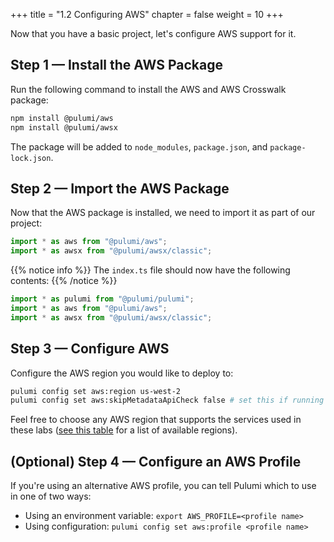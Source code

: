 +++
title = "1.2 Configuring AWS"
chapter = false
weight = 10
+++

Now that you have a basic project, let's configure AWS support for it.

## Step 1 &mdash; Install the AWS Package

Run the following command to install the AWS and AWS Crosswalk package:

```bash
npm install @pulumi/aws
npm install @pulumi/awsx
```

The package will be added to `node_modules`, `package.json`, and `package-lock.json`.

## Step 2 &mdash; Import the AWS Package

Now that the AWS package is installed, we need to import it as part of our project:

```typescript
import * as aws from "@pulumi/aws";
import * as awsx from "@pulumi/awsx/classic";
```

{{% notice info %}}
The `index.ts` file should now have the following contents:
{{% /notice %}}
```typescript
import * as pulumi from "@pulumi/pulumi";
import * as aws from "@pulumi/aws";
import * as awsx from "@pulumi/awsx/classic";
```

## Step 3 &mdash; Configure AWS

Configure the AWS region you would like to deploy to:

```bash
pulumi config set aws:region us-west-2
pulumi config set aws:skipMetadataApiCheck false # set this if running in an IAM role
```

Feel free to choose any AWS region that supports the services used in these labs ([see this table](https://docs.aws.amazon.com/AWSEC2/latest/UserGuide/using-regions-availability-zones.html#concepts-available-regions) for a list of available regions).

## (Optional) Step 4 &mdash; Configure an AWS Profile

If you're using an alternative AWS profile, you can tell Pulumi which to use in one of two ways:

* Using an environment variable: `export AWS_PROFILE=<profile name>`
* Using configuration: `pulumi config set aws:profile <profile name>`
